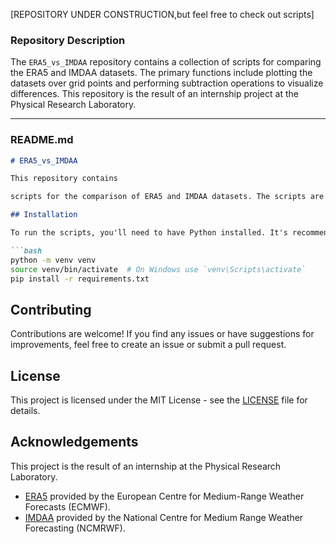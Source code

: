 [REPOSITORY UNDER CONSTRUCTION,but feel free to check out scripts]

### Repository Description
The `ERA5_vs_IMDAA` repository contains a collection of scripts for comparing the ERA5 and IMDAA datasets. The primary functions include plotting the datasets over grid points and performing subtraction operations to visualize differences. This repository is the result of an internship project at the Physical Research Laboratory.

---

### README.md

```markdown
# ERA5_vs_IMDAA

This repository contains

scripts for the comparison of ERA5 and IMDAA datasets. The scripts are designed to plot these datasets over grid points and perform subtraction operations to visualize the differences between them. This repository is the result of an internship project at the Physical Research Laboratory.

## Installation

To run the scripts, you'll need to have Python installed. It's recommended to use a virtual environment. You can install the required dependencies using the following commands:

```bash
python -m venv venv
source venv/bin/activate  # On Windows use `venv\Scripts\activate`
pip install -r requirements.txt
```

## Contributing

Contributions are welcome! If you find any issues or have suggestions for improvements, feel free to create an issue or submit a pull request.

## License

This project is licensed under the MIT License - see the [LICENSE](LICENSE) file for details.

## Acknowledgements

This project is the result of an internship at the Physical Research Laboratory.

- [ERA5](https://www.ecmwf.int/en/forecasts/datasets/reanalysis-datasets/era5) provided by the European Centre for Medium-Range Weather Forecasts (ECMWF).
- [IMDAA](https://rds.ncmrwf.gov.in) provided by the National Centre for Medium Range Weather Forecasting (NCMRWF).
```

